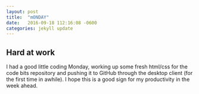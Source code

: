 ```yaml
---
layout: post
title:  "mONDAY"
date:   2016-09-18 112:16:08 -0600
categories: jekyll update
---
```

## Hard at work
I had a good little coding Monday, working up some fresh html/css for the code bits repository and pushing it to GitHub through the desktop client (for the first time in awhile). I hope this is a good sign for my productivity in the week ahead.
